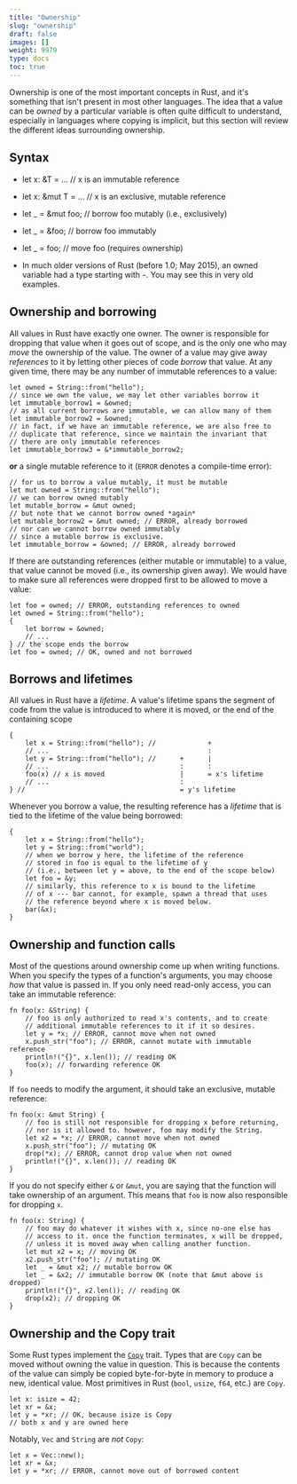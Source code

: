 ```yaml
---
title: "Ownership"
slug: "ownership"
draft: false
images: []
weight: 9979
type: docs
toc: true
---
```


Ownership is one of the most important concepts in Rust, and it's something that isn't present in most other languages. The idea that a value can be *owned* by a particular variable is often quite difficult to understand, especially in languages where copying is implicit, but this section will review the different ideas surrounding ownership.

## Syntax
 - let x: &T = ... // x is an immutable reference
 - let x: &mut T = ... // x is an exclusive, mutable reference
 - let _ = &mut foo; // borrow foo mutably (i.e., exclusively)
 - let _ = &foo; // borrow foo immutably
 - let _ = foo; // move foo (requires ownership)

 - In much older versions of Rust (before 1.0; May 2015), an owned variable had a type starting with `~`. You may see this in very old examples.

## Ownership and borrowing
All values in Rust have exactly one owner. The owner is responsible for dropping that value when it goes out of scope, and is the only one who may *move* the ownership of the value. The owner of a value may give away *references* to it by letting other pieces of code *borrow* that value. At any given time, there may be any number of immutable references to a value:

    let owned = String::from("hello");
    // since we own the value, we may let other variables borrow it
    let immutable_borrow1 = &owned;
    // as all current borrows are immutable, we can allow many of them
    let immutable_borrow2 = &owned;
    // in fact, if we have an immutable reference, we are also free to
    // duplicate that reference, since we maintain the invariant that
    // there are only immutable references
    let immutable_borrow3 = &*immutable_borrow2;

**or** a single mutable reference to it (`ERROR` denotes a compile-time error):

    // for us to borrow a value mutably, it must be mutable
    let mut owned = String::from("hello");
    // we can borrow owned mutably
    let mutable_borrow = &mut owned;
    // but note that we cannot borrow owned *again*
    let mutable_borrow2 = &mut owned; // ERROR, already borrowed
    // nor can we cannot borrow owned immutably
    // since a mutable borrow is exclusive.
    let immutable_borrow = &owned; // ERROR, already borrowed

If there are outstanding references (either mutable or immutable) to a value, that value cannot be moved (i.e., its ownership given away). We would have to make sure all references were dropped first to be allowed to move a value:

    let foo = owned; // ERROR, outstanding references to owned
    let owned = String::from("hello");
    {
        let borrow = &owned;
        // ...
    } // the scope ends the borrow
    let foo = owned; // OK, owned and not borrowed

## Borrows and lifetimes
All values in Rust have a *lifetime*. A value's lifetime spans the segment of code from the value is introduced to where it is moved, or the end of the containing scope

    {
        let x = String::from("hello"); //             +
        // ...                                        :
        let y = String::from("hello"); //      +      |
        // ...                                 :      :
        foo(x) // x is moved                   |      = x's lifetime
        // ...                                 :
    } //                                       = y's lifetime

Whenever you borrow a value, the resulting reference has a *lifetime* that is tied to the lifetime of the value being borrowed:

    {
        let x = String::from("hello");
        let y = String::from("world");
        // when we borrow y here, the lifetime of the reference
        // stored in foo is equal to the lifetime of y
        // (i.e., between let y = above, to the end of the scope below)
        let foo = &y;
        // similarly, this reference to x is bound to the lifetime
        // of x --- bar cannot, for example, spawn a thread that uses
        // the reference beyond where x is moved below.
        bar(&x);
    }

## Ownership and function calls
Most of the questions around ownership come up when writing functions. When you specify the types of a function's arguments, you may choose *how* that value is passed in. If you only need read-only access, you can take an immutable reference:


    fn foo(x: &String) {
        // foo is only authorized to read x's contents, and to create
        // additional immutable references to it if it so desires.
        let y = *x; // ERROR, cannot move when not owned
        x.push_str("foo"); // ERROR, cannot mutate with immutable reference
        println!("{}", x.len()); // reading OK
        foo(x); // forwarding reference OK
    }

If `foo` needs to modify the argument, it should take an exclusive, mutable reference:

    fn foo(x: &mut String) {
        // foo is still not responsible for dropping x before returning,
        // nor is it allowed to. however, foo may modify the String.
        let x2 = *x; // ERROR, cannot move when not owned
        x.push_str("foo"); // mutating OK
        drop(*x); // ERROR, cannot drop value when not owned
        println!("{}", x.len()); // reading OK
    }

If you do not specify either `&` or `&mut`, you are saying that the function will take ownership of an argument. This means that `foo` is now also responsible for dropping `x`.

    fn foo(x: String) {
        // foo may do whatever it wishes with x, since no-one else has
        // access to it. once the function terminates, x will be dropped,
        // unless it is moved away when calling another function.
        let mut x2 = x; // moving OK
        x2.push_str("foo"); // mutating OK
        let _ = &mut x2; // mutable borrow OK
        let _ = &x2; // immutable borrow OK (note that &mut above is dropped)
        println!("{}", x2.len()); // reading OK
        drop(x2); // dropping OK
    }

## Ownership and the Copy trait
Some Rust types implement the [`Copy`](https://doc.rust-lang.org/std/marker/trait.Copy.html) trait. Types that are `Copy` can be moved without owning the value in question. This is because the contents of the value can simply be copied byte-for-byte in memory to produce a new, identical value. Most primitives in Rust (`bool`, `usize`, `f64`, etc.) are `Copy`.

    let x: isize = 42;
    let xr = &x;
    let y = *xr; // OK, because isize is Copy
    // both x and y are owned here

Notably, `Vec` and `String` are *not* `Copy`:

    let x = Vec::new();
    let xr = &x;
    let y = *xr; // ERROR, cannot move out of borrowed content

